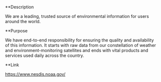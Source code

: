 **Description

We are a leading, trusted source of environmental information for users around the world.

**Purpose

We have end-to-end responsibility for ensuring the quality and availability of this information. It starts with raw data from our constellation of weather and environment-monitoring satellites and ends with vital products and services used daily across the country.

**Link

https://www.nesdis.noaa.gov/